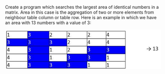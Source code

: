
Create a program which searches the largest area of identical numbers in a matrix. Area in this case is the aggregation of two or more elements from neighbour table column or table row. Here is an example in which we have an area with 13 numbers with a value of 3:

![example](images/task_1_1.png)

